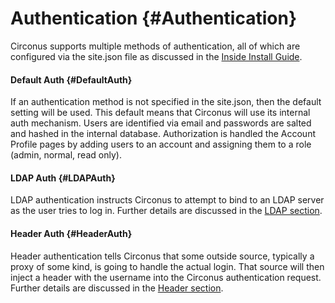# Authentication {#Authentication}
Circonus supports multiple methods of authentication, all of which are configured via the site.json file as discussed in the [Inside Install Guide](https://login.circonus.com/resources/docs/inside/InstallGeneral.html#AuthenticationSettings).


#### Default Auth {#DefaultAuth}
If an authentication method is not specified in the site.json, then the default setting will be used. This default means that Circonus will use its internal auth mechanism. Users are identified via email and passwords are salted and hashed in the internal database. Authorization is handled the Account Profile pages by adding users to an account and assigning them to a role (admin, normal, read only).


#### LDAP Auth {#LDAPAuth}
LDAP authentication instructs Circonus to attempt to bind to an LDAP server as the user tries to log in. Further details are discussed in the [LDAP section](/Authentication/LDAP.md).


#### Header Auth {#HeaderAuth}
Header authentication tells Circonus that some outside source, typically a proxy of some kind, is going to handle the actual login. That source will then inject a header with the username into the Circonus authentication request. Further details are discussed in the [Header section](/Authentication/Header.md).
